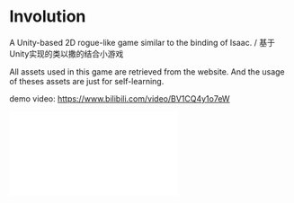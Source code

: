 # Involution
A Unity-based 2D rogue-like game similar to the binding of Isaac. / 基于Unity实现的类以撒的结合小游戏

All assets used in this game are retrieved from the website. And the usage of theses assets are just for self-learning.

demo video:
https://www.bilibili.com/video/BV1CQ4y1o7eW

<iframe src="//player.bilibili.com/player.html?aid=715641418&bvid=BV1CQ4y1o7eW&cid=342858729&page=1" scrolling="no" border="0" frameborder="no" framespacing="0" allowfullscreen="true"> </iframe>

